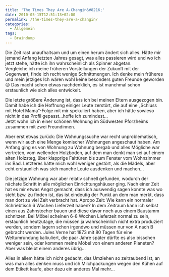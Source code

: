 ```yaml
---
title: 'The Times They Are A-Changin&#8216;'
date: 2010-05-15T12:51:13+02:00
permalink: /the-times-they-are-a-changin/
categories:
  - Allgemein
tags:
  - Braindump
---
```

Die Zeit rast unaufhaltsam und um einen herum ändert sich alles. 
Hätte mir jemand Anfang letzten Jahres gesagt, was alles passieren wird und wo ich jetzt stehe, hätte ich ihn wahrscheinlich als Spinner abgetan.  
Vergleiche ich meine früheren Vorstellungen der Zukunft mit der Gegenwart, finde ich recht wenige Schnittmengen. 
Ich denke mein früheres und mein jetziges Ich wären wohl keine besonders guten Freunde geworden 😉 
Das macht schon etwas nachdenklich, es ist manchmal schon erstaunlich wie sich alles entwickelt.

Die letzte größere Änderung ist, dass ich bei meinen Eltern ausgezogen bin. 
Damit habe ich die Hoffnung einiger Leute zerstört, die auf eine „Schluss mit Hotel Mama“-Folge mit mir spekuliert haben, 
aber ich hätte sowieso nicht in das Profil gepasst…hoffe ich zumindest…  
Jetzt wohn ich in einer schönen Wohnung im Südwesten Pforzheims zusammen mit zwei Freundinnen.

Aber erst etwas zurück: Die Wohnungssuche war recht unproblematisch, wenn wir auch eine Menge komischer Wohnungen angeschaut haben. 
Am Anfang ging es von Wohnung zu Wohnung bergab und alles Mögliche war vertreten, 
vom wellenden Holzboden, auf dem man denkt man sei auf einem alten Holzsteg, über klapprige Falttüren bis zum Fenster vom Wohnzimmer ins Bad. 
Letzteres hätte mich wohl weniger gestört, als die Mädels, aber echt erstaunlich was sich manche Leute ausdenken und machen… 

Die jetzige Wohnung war aber relativ schnell gefunden, wodurch der nächste Schritt in alle möglichen Einrichtungshäuser ging. 
Nach einer Zeit hat es mir etwas Angst gemacht, dass ich auswendig sagen konnte was wo steht bzw. zu finden ist, 
das ist eindeutig der Punkt an dem man merkt, dass man dort zu viel Zeit verbracht hat. 
Apropo Zeit: Wie kann ein normaler Schriebtisch 6 Wochen Lieferzeit haben? In dem Zeitraum kann ich selbst einen aus Zahnstocher bauen 
und diese davor noch aus einem Baustamm schnitzen. Bei Möbel scheinen 6-8 Wochen Lieferzeit normal zu sein, erstaunlich heutzutage, 
die müssen ja wahrscheinlich nicht extra produziert werden, sondern lagern schon irgendwo und müssen nur von A nach B gebracht werden. 
Jules Verne hat 1873 mit 80 Tagen für eine Weltumrundung kalkuliert, die paar Jahre später dürfte es also bisschen weniger sein, 
oder kommen meine Möbel von einem anderen Planeten? Aber was bleibt einem anderes übrig…

Alles in allem hätte ich nicht gedacht, das Umziehen so zeitraubend ist, an was man alles denken muss und ich 
Milchpackungen wegen den Kühen auf dem Etikett kaufe, aber dazu ein anderes Mal mehr…
